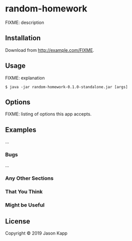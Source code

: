 # random-homework

FIXME: description

## Installation

Download from http://example.com/FIXME.

## Usage

FIXME: explanation

    $ java -jar random-homework-0.1.0-standalone.jar [args]

## Options

FIXME: listing of options this app accepts.

## Examples

...

### Bugs

...

### Any Other Sections
### That You Think
### Might be Useful

## License

Copyright © 2019 Jason Kapp 
